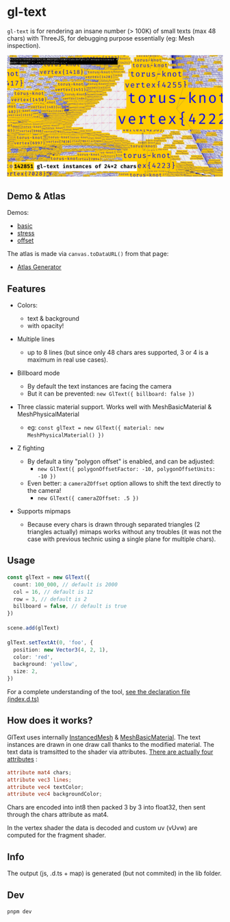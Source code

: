 # gl-text

`gl-text` is for rendering an insane number (> 100K) of small texts (max 48 chars) with ThreeJS, for
debugging purpose essentially (eg: Mesh inspection).

<a href="https://jniac.github.io/gl-text/test/stress/">
  <img src="screenshots/jpg/test_stress-q60.jpg">
</a>

## Demo & Atlas

Demos:
- [basic](https://jniac.github.io/gl-text/test/basic/)
- [stress](https://jniac.github.io/gl-text/test/stress/)
- [offset](https://jniac.github.io/gl-text/test/offset/)

The atlas is made via `canvas.toDataURL()` from that page:
- [Atlas Generator](https://jniac.github.io/gl-text/atlas/)

## Features

- Colors:
  - text & background
  - with opacity!

- Multiple lines
  - up to 8 lines (but since only 48 chars ares supported, 3 or 4 is a maximum in real use cases).

- Billboard mode  
  - By default the text instances are facing the camera
  - But it can be prevented: `new GlText({ billboard: false })`

- Three classic material support. Works well with MeshBasicMaterial & MeshPhysicalMaterial
  - eg: `const glText = new GlText({ material: new MeshPhysicalMaterial() })`

- Z fighting
  - By default a tiny "polygon offset" is enabled, and can be adjusted: 
    - `new GlText({ polygonOffsetFactor: -10, polygonOffsetUnits: -10 })`
  - Even better: a `cameraZOffset` option allows to shift the text directly to the camera!
    - `new GlText({ cameraZOffset: .5 })`

- Supports mipmaps
  - Because every chars is drawn through separated triangles (2 triangles actually)
    mimaps works without any troubles (it was not the case with previous technic
    using a single plane for multiple chars).

## Usage

```ts
const glText = new GlText({
  count: 100_000, // default is 2000
  col = 16, // default is 12
  row = 3, // default is 2
  billboard = false, // default is true
})

scene.add(glText)

glText.setTextAt(0, 'foo', {
  position: new Vector3(4, 2, 1),
  color: 'red',
  background: 'yellow',
  size: 2,
})
```

For a complete understanding of the tool, [see the declaration file (index.d.ts)](lib/index.d.ts)

## How does it works?

GlText uses internally [InstancedMesh](https://threejs.org/docs/?q=mesh#api/en/objects/InstancedMesh) 
& [MeshBasicMaterial](https://threejs.org/docs/?q=mesh#api/en/materials/MeshBasicMaterial).
The text instances are drawn in one draw call thanks to the modified material. 
The text data is tramsitted to the shader via attributes. [There are actually four
attributes](src/material.ts#L43-L46) : 
```glsl
attribute mat4 chars;
attribute vec3 lines;
attribute vec4 textColor;
attribute vec4 backgroundColor;
```
Chars are encoded into int8 then packed 3 by 3 into float32, then sent through
the chars attribute as mat4.

In the vertex shader the data is decoded and custom uv (vUvw) are computed for 
the fragment shader.


## Info

The output (js, .d.ts + map) is generated (but not commited) in the lib folder.

## Dev

```
pnpm dev
```

